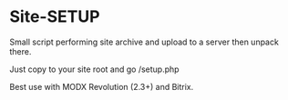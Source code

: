 Site-SETUP
============================

Small script performing site archive and upload to a server then unpack there.

Just copy to your site root and go /setup.php

Best use with MODX Revolution (2.3+) and Bitrix.